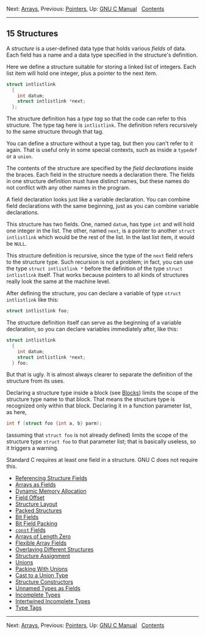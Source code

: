 Next: [Arrays](Arrays.md), Previous: [Pointers](Pointers.md), Up:
[GNU C Manual](index.md)  
[Contents](index.md#SEC_Contents "Table of contents")  

------------------------------------------------------------------------


## 15 Structures 


A *structure* is a user-defined data type that holds various *fields* of
data. Each field has a name and a data type specified in the structure's
definition.

Here we define a structure suitable for storing a linked list of
integers. Each list item will hold one integer, plus a pointer to the
next item.

``` C
struct intlistlink
  {
    int datum;
    struct intlistlink *next;
  };
```

The structure definition has a *type tag* so that the code can refer to
this structure. The type tag here is `intlistlink`. The definition
refers recursively to the same structure through that tag.

You can define a structure without a type tag, but then you can't refer
to it again. That is useful only in some special contexts, such as
inside a `typedef` or a `union`.

The contents of the structure are specified by the *field declarations*
inside the braces. Each field in the structure needs a declaration
there. The fields in one structure definition must have distinct names,
but these names do not conflict with any other names in the program.

A field declaration looks just like a variable declaration. You can
combine field declarations with the same beginning, just as you can
combine variable declarations.

This structure has two fields. One, named `datum`, has type `int` and
will hold one integer in the list. The other, named `next`, is a pointer
to another `struct intlistlink` which would be the rest of the list. In
the last list item, it would be `NULL`.

This structure definition is recursive, since the type of the `next`
field refers to the structure type. Such recursion is not a problem; in
fact, you can use the type `struct intlistlink *` before the definition
of the type `struct intlistlink` itself. That works because pointers to
all kinds of structures really look the same at the machine level.

After defining the structure, you can declare a variable of type
`struct intlistlink` like this:

``` C
struct intlistlink foo;
```

The structure definition itself can serve as the beginning of a variable
declaration, so you can declare variables immediately after, like this:

``` C
struct intlistlink
  {
    int datum;
    struct intlistlink *next;
  } foo;
```

But that is ugly. It is almost always clearer to separate the definition
of the structure from its uses.

Declaring a structure type inside a block (see [Blocks](Blocks.md))
limits the scope of the structure type name to that block. That means
the structure type is recognized only within that block. Declaring it in
a function parameter list, as here,

``` C
int f (struct foo {int a, b} parm);
```

(assuming that `struct foo` is not already defined) limits the scope of
the structure type `struct foo` to that parameter list; that is
basically useless, so it triggers a warning.

Standard C requires at least one field in a structure. GNU C does not
require this.

-   [Referencing Structure Fields](Referencing-Fields.md)
-   [Arrays as Fields](Arrays-as-Fields.md)
-   [Dynamic Memory Allocation](Dynamic-Memory-Allocation.md)
-   [Field Offset](Field-Offset.md)
-   [Structure Layout](Structure-Layout.md)
-   [Packed Structures](Packed-Structures.md)
-   [Bit Fields](Bit-Fields.md)
-   [Bit Field Packing](Bit-Field-Packing.md)
-   [`const` Fields](const-Fields.md)
-   [Arrays of Length Zero](Zero-Length.md)
-   [Flexible Array Fields](Flexible-Array-Fields.md)
-   [Overlaying Different Structures](Overlaying-Structures.md)
-   [Structure Assignment](Structure-Assignment.md)
-   [Unions](Unions.md)
-   [Packing With Unions](Packing-With-Unions.md)
-   [Cast to a Union Type](Cast-to-Union.md)
-   [Structure Constructors](Structure-Constructors.md)
-   [Unnamed Types as Fields](Unnamed-Types-as-Fields.md)
-   [Incomplete Types](Incomplete-Types.md)
-   [Intertwined Incomplete Types](Intertwined-Incomplete-Types.md)
-   [Type Tags](Type-Tags.md)

------------------------------------------------------------------------

Next: [Arrays](Arrays.md), Previous: [Pointers](Pointers.md), Up:
[GNU C Manual](index.md)  
[Contents](index.md#SEC_Contents "Table of contents")  
